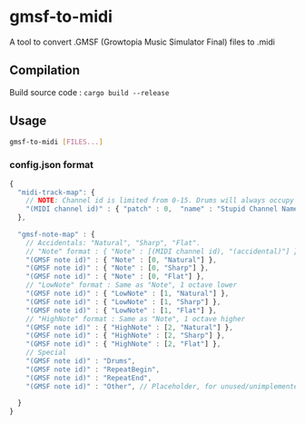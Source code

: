 # gmsf-to-midi
A tool to convert .GMSF (Growtopia Music Simulator Final) files to .midi

## Compilation
Build source code : 
```cargo build --release``` 

## Usage
```bash
gmsf-to-midi [FILES...]
```
### config.json format
```javascript
{
  "midi-track-map": {
    // NOTE: Channel id is limited from 0-15. Drums will always occupy channel 9
    "(MIDI channel id)" : { "patch" : 0,  "name" : "Stupid Channel Name"},
  },
  
  "gmsf-note-map" : {
    // Accidentals: "Natural", "Sharp", "Flat".
    // "Note" format : { "Note" : [(MIDI channel id), "(accidental)"] },
    "(GMSF note id)" : { "Note" : [0, "Natural"] },
    "(GMSF note id)" : { "Note" : [0, "Sharp"] },
    "(GMSF note id)" : { "Note" : [0, "Flat"] },
    // "LowNote" format : Same as "Note", 1 octave lower
    "(GMSF note id)" : { "LowNote" : [1, "Natural"] },
    "(GMSF note id)" : { "LowNote" : [1, "Sharp"] },
    "(GMSF note id)" : { "LowNote" : [1, "Flat"] },
    // "HighNote" format : Same as "Note", 1 octave higher
    "(GMSF note id)" : { "HighNote" : [2, "Natural"] },
    "(GMSF note id)" : { "HighNote" : [2, "Sharp"] },
    "(GMSF note id)" : { "HighNote" : [2, "Flat"] },
    // Special
    "(GMSF note id)" : "Drums",
    "(GMSF note id)" : "RepeatBegin",
    "(GMSF note id)" : "RepeatEnd",
    "(GMSF note id)" : "Other", // Placeholder, for unused/unimplemented stuff
    
  }
}

```
